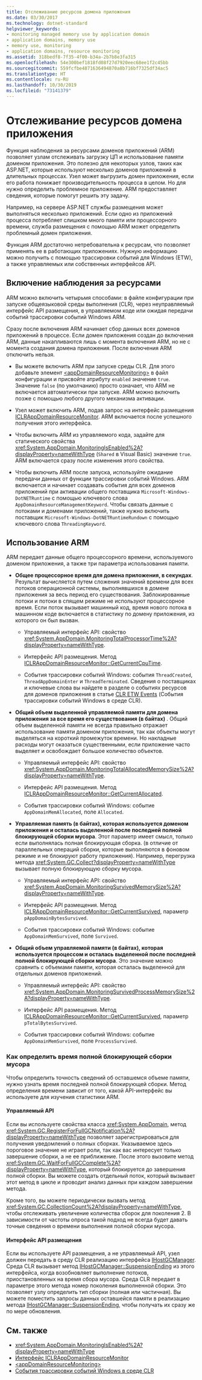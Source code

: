 ```yaml
---
title: Отслеживание ресурсов домена приложения
ms.date: 03/30/2017
ms.technology: dotnet-standard
helpviewer_keywords:
- monitoring managed memory use by application domain
- application domains, memory use
- memory use, monitoring
- application domains, resource monitoring
ms.assetid: 318bedf8-7f35-4f00-b34a-2b7b8e3fa315
ms.openlocfilehash: 54e300bef1818fd08f27d7920eec68ee1f2c45bb
ms.sourcegitcommit: 559fcfbe4871636494870a8b716bf7325df34ac5
ms.translationtype: HT
ms.contentlocale: ru-RU
ms.lasthandoff: 10/30/2019
ms.locfileid: "73141379"
---
```

# <a name="application-domain-resource-monitoring"></a>Отслеживание ресурсов домена приложения

Функция наблюдения за ресурсами доменов приложений (ARM) позволяет узлам отслеживать загрузку ЦП и использование памяти доменом приложения. Это полезно для некоторых узлов, таких как ASP.NET, которые используют несколько доменов приложений в длительных процессах. Узел может выгрузить домен приложения, если его работа понижает производительность процесса в целом. Но для нужно определить проблемное приложение. ARM предоставляет сведения, которые помогут решить эту задачу.

Например, на сервере ASP.NET службы размещения может выполняться несколько приложений. Если одно из приложений процесса потребляет слишком много памяти или процессорного времени, служба размещения с помощью ARM может определить проблемный домен приложения.

Функция ARM достаточно нетребовательна к ресурсам, что позволяет применять ее в работающих приложениях. Нужную информацию можно получить с помощью трассировки событий для Windows (ETW), а также управляемых или собственных интерфейсов API.

## <a name="enabling-resource-monitoring"></a>Включение наблюдения за ресурсами

ARM можно включить четырьмя способами: в файле конфигурации при запуске общеязыковой среды выполнения (CLR), через неуправляемый интерфейс API размещения, в управляемом коде или ожидая передачи событий трассировки событий Windows ARM.

Сразу после включения ARM начинает сбор данных всех доменов приложений в процессе. Если домен приложения создан до включения ARM, данные накапливаются лишь с момента включения ARM, но не с момента создания домена приложения. После включения ARM отключить нельзя.

- Вы можете включить ARM при запуске среды CLR. Для этого добавьте элемент [\<appDomainResourceMonitoring>](../../../docs/framework/configure-apps/file-schema/runtime/appdomainresourcemonitoring-element.md) в файл конфигурации и присвойте атрибуту `enabled` значение `true`. Значение `false` (по умолчанию) просто означает, что ARM не включается автоматически при запуске. ARM можно включить позже с помощью любого другого механизма активации.

- Узел может включить ARM, подав запрос на интерфейс размещения [ICLRAppDomainResourceMonitor](../../../docs/framework/unmanaged-api/hosting/iclrappdomainresourcemonitor-interface.md). ARM включается после успешного получения этого интерфейса.

- Чтобы включить ARM из управляемого кода, задайте для статического свойства <xref:System.AppDomain.MonitoringIsEnabled%2A?displayProperty=nameWithType> (`Shared` в Visual Basic) значение `true`. ARM включается сразу после изменения этого свойства.

- Чтобы включить ARM после запуска, используйте ожидание передачи данных от функции трассировки событий Windows. ARM включается и начинает создавать события для всех доменов приложений при активации общего поставщика `Microsoft-Windows-DotNETRuntime` с помощью ключевого слова `AppDomainResourceManagementKeyword`. Чтобы связать данные с потоками и доменами приложений, также нужно включить поставщик `Microsoft-Windows-DotNETRuntimeRundown` с помощью ключевого слова `ThreadingKeyword`.

## <a name="using-arm"></a>Использование ARM

ARM передает данные общего процессорного времени, используемого доменом приложения, а также три параметра использования памяти.

- **Общее процессорное время для домена приложения, в секундах**. Результат вычисляется путем сложения значений времени для всех потоков операционной системы, выполнявшихся в домене приложения за весь период его существования. Заблокированные потоки и потоки в спящем режиме не используют процессорное время. Если поток вызывает машинный код, время нового потока в машинном коде включается в статистику по домену приложения, из которого он был вызван.

  - Управляемый интерфейс API: свойство <xref:System.AppDomain.MonitoringTotalProcessorTime%2A?displayProperty=nameWithType>.

  - Интерфейс API размещения. Метод [ICLRAppDomainResourceMonitor::GetCurrentCpuTime](../../../docs/framework/unmanaged-api/hosting/iclrappdomainresourcemonitor-getcurrentcputime-method.md).

  - События трассировки событий Windows: события `ThreadCreated`, `ThreadAppDomainEnter` и `ThreadTerminated`. Сведения о поставщиках и ключевые слова вы найдете в разделе о событиях ресурсов для доменов приложения в статье [CLR ETW Events](../../../docs/framework/performance/clr-etw-events.md) (События трассировки событий Windows в среде CLR).

- **Общий объем выделенной управляемой памяти для домена приложения за все время его существования (в байтах)** . Общий объем выделенной памяти не всегда правильно отражает использование памяти доменом приложения, так как объекты могут выделяться на короткий промежуток времени. Но накладные расходы могут оказаться существенными, если приложение часто выделяет и освобождает большое количество объектов.

  - Управляемый интерфейс API: свойство <xref:System.AppDomain.MonitoringTotalAllocatedMemorySize%2A?displayProperty=nameWithType>.

  - Интерфейс API размещения. Метод [ICLRAppDomainResourceMonitor::GetCurrentAllocated](../../../docs/framework/unmanaged-api/hosting/iclrappdomainresourcemonitor-getcurrentallocated-method.md).

  - События трассировки событий Windows: событие `AppDomainMemAllocated`, поле `Allocated`.

- **Управляемая память (в байтах), которая используется доменом приложения и осталась выделенной после последней полной блокирующей сборки мусора**. Этот параметр имеет смысл, только если выполнялась полная блокирующая сборка. (в отличие от параллельных операций сборки, которые выполняются в фоновом режиме и не блокируют работу приложения). Например, перегрузка метода <xref:System.GC.Collect?displayProperty=nameWithType> вызывает полную блокирующую сборку мусора.

  - Управляемый интерфейс API: свойство <xref:System.AppDomain.MonitoringSurvivedMemorySize%2A?displayProperty=nameWithType>.

  - Интерфейс API размещения. Метод [ICLRAppDomainResourceMonitor::GetCurrentSurvived](../../../docs/framework/unmanaged-api/hosting/iclrappdomainresourcemonitor-getcurrentsurvived-method.md), параметр `pAppDomainBytesSurvived`.

  - События трассировки событий Windows: событие `AppDomainMemSurvived`, поле `Survived`.

- **Общий объем управляемой памяти (в байтах), которая используется процессом и осталась выделенной после последней полной блокирующей сборки мусора**. Это значение можно сравнить с объемами памяти, которая осталась выделенной для отдельных доменов приложений.

  - Управляемый интерфейс API: свойство <xref:System.AppDomain.MonitoringSurvivedProcessMemorySize%2A?displayProperty=nameWithType>.

  - Интерфейс API размещения. Метод [ICLRAppDomainResourceMonitor::GetCurrentSurvived](../../../docs/framework/unmanaged-api/hosting/iclrappdomainresourcemonitor-getcurrentsurvived-method.md), параметр `pTotalBytesSurvived`.

  - События трассировки событий Windows: событие `AppDomainMemSurvived`, поле `ProcessSurvived`.

### <a name="determining-when-a-full-blocking-collection-occurs"></a>Как определить время полной блокирующей сборки мусора

Чтобы определить точность сведений об оставшемся объеме памяти, нужно узнать время последней полной блокирующей сборки. Метод определения времени зависит от того, какой API-интерфейс вы используете для изучения статистики ARM.

#### <a name="managed-api"></a>Управляемый API

Если вы используете свойства класса <xref:System.AppDomain>, метод <xref:System.GC.RegisterForFullGCNotification%2A?displayProperty=nameWithType> позволяет зарегистрироваться для получения уведомлений о полных сборках. Указываемое здесь пороговое значение не играет роли, так как вас интересует только завершение сборки, а не ее приближение. После этого вызовите метод <xref:System.GC.WaitForFullGCComplete%2A?displayProperty=nameWithType>, который блокируется до завершения полной сборки. Вы можете создать отдельный поток, который вызывает этот метод в цикле и проводит анализ данных при каждом завершении метода.

Кроме того, вы можете периодически вызвать метод <xref:System.GC.CollectionCount%2A?displayProperty=nameWithType>, чтобы отслеживать увеличение количества сборок для поколения 2. В зависимости от частоты опроса такой подход не всегда будет давать точные сведения о времени выполнения полной сборки мусора.

#### <a name="hosting-api"></a>Интерфейс API размещения

Если вы используете API размещения, а не управляемый API, узел должен передать в среду CLR реализацию интерфейса [IHostGCManager](../../../docs/framework/unmanaged-api/hosting/ihostgcmanager-interface.md). Среда CLR вызывает метод [IHostGCManager::SuspensionEnding](../../../docs/framework/unmanaged-api/hosting/ihostgcmanager-suspensionending-method.md) из этого интерфейса, когда возобновляет выполнение потоков, приостановленных на время сбора мусора. Среда CLR передает в параметре этого метода номер поколения выполненной сборки. Это позволяет узлу определить тип сборки (полная или частичная). Вы можете поместить запросы данных оставшейся памяти в реализацию метода [IHostGCManager::SuspensionEnding](../../../docs/framework/unmanaged-api/hosting/ihostgcmanager-suspensionending-method.md), чтобы получать их сразу же по мере обновления.

## <a name="see-also"></a>См. также

- <xref:System.AppDomain.MonitoringIsEnabled%2A?displayProperty=nameWithType>
- [Интерфейс ICLRAppDomainResourceMonitor](../../../docs/framework/unmanaged-api/hosting/iclrappdomainresourcemonitor-interface.md)
- [\<appDomainResourceMonitoring>](../../../docs/framework/configure-apps/file-schema/runtime/appdomainresourcemonitoring-element.md)
- [События трассировки событий Windows в среде CLR](../../../docs/framework/performance/clr-etw-events.md)
